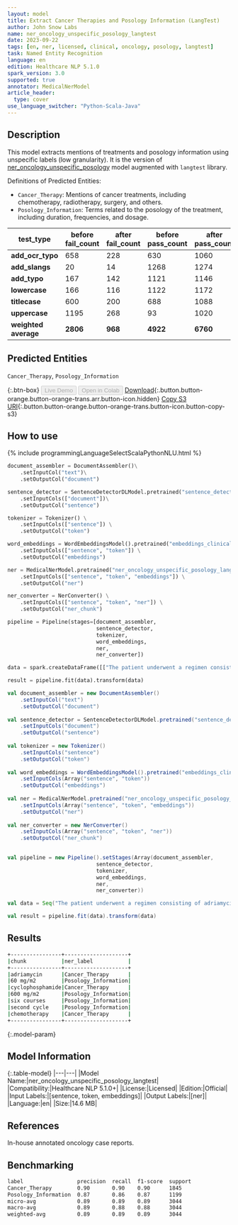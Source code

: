 ```yaml
---
layout: model
title: Extract Cancer Therapies and Posology Information (LangTest)
author: John Snow Labs
name: ner_oncology_unspecific_posology_langtest
date: 2023-09-22
tags: [en, ner, licensed, clinical, oncology, posology, langtest]
task: Named Entity Recognition
language: en
edition: Healthcare NLP 5.1.0
spark_version: 3.0
supported: true
annotator: MedicalNerModel
article_header:
  type: cover
use_language_switcher: "Python-Scala-Java"
---
```


## Description

This model extracts mentions of treatments and posology information using unspecific labels (low granularity). It is the version of [ner_oncology_unspecific_posology](https://nlp.johnsnowlabs.com/2022/11/24/ner_oncology_unspecific_posology_en.html) model augmented with `langtest` library.

Definitions of Predicted Entities:

- `Cancer_Therapy`: Mentions of cancer treatments, including chemotherapy, radiotherapy, surgery, and others.
- `Posology_Information`: Terms related to the posology of the treatment, including duration, frequencies, and dosage.

| **test_type**        | **before fail_count** | **after fail_count** | **before pass_count** | **after pass_count** | **minimum pass_rate** | **before pass_rate** | **after pass_rate** |
|----------------------|-----------------------|----------------------|-----------------------|----------------------|-----------------------|----------------------|---------------------|
| **add_ocr_typo**     | 658                   | 228                  | 630                   | 1060                 | 70%                   | 49%                  | 82%                 |
| **add_slangs**       | 20                    | 14                   | 1268                  | 1274                 | 60%                   | 98%                  | 99%                 |
| **add_typo**         | 167                   | 142                  | 1121                  | 1146                 | 60%                   | 87%                  | 89%                 |
| **lowercase**        | 166                   | 116                  | 1122                  | 1172                 | 70%                   | 87%                  | 91%                 |
| **titlecase**        | 600                   | 200                  | 688                   | 1088                 | 70%                   | 53%                  | 84%                 |
| **uppercase**        | 1195                  | 268                  | 93                    | 1020                 | 60%                   | 7%                   | 79%                 |
| **weighted average** | **2806**              | **968**              | **4922**              | **6760**             | **65%**               | **63.69%**           | **87.47%**          |

## Predicted Entities

`Cancer_Therapy`, `Posology_Information`

{:.btn-box}
<button class="button button-orange" disabled>Live Demo</button>
<button class="button button-orange" disabled>Open in Colab</button>
[Download](https://s3.amazonaws.com/auxdata.johnsnowlabs.com/clinical/models/ner_oncology_unspecific_posology_langtest_en_5.1.0_3.0_1695384084019.zip){:.button.button-orange.button-orange-trans.arr.button-icon.hidden}
[Copy S3 URI](s3://auxdata.johnsnowlabs.com/clinical/models/ner_oncology_unspecific_posology_langtest_en_5.1.0_3.0_1695384084019.zip){:.button.button-orange.button-orange-trans.button-icon.button-copy-s3}

## How to use



<div class="tabs-box" markdown="1">
{% include programmingLanguageSelectScalaPythonNLU.html %}
  
```python
document_assembler = DocumentAssembler()\
    .setInputCol("text")\
    .setOutputCol("document")

sentence_detector = SentenceDetectorDLModel.pretrained("sentence_detector_dl_healthcare", "en", "clinical/models")\
    .setInputCols(["document"])\
    .setOutputCol("sentence")

tokenizer = Tokenizer() \
    .setInputCols(["sentence"]) \
    .setOutputCol("token")

word_embeddings = WordEmbeddingsModel().pretrained("embeddings_clinical", "en", "clinical/models")\
    .setInputCols(["sentence", "token"]) \
    .setOutputCol("embeddings")                

ner = MedicalNerModel.pretrained("ner_oncology_unspecific_posology_langtest", "en", "clinical/models") \
    .setInputCols(["sentence", "token", "embeddings"]) \
    .setOutputCol("ner")

ner_converter = NerConverter() \
    .setInputCols(["sentence", "token", "ner"]) \
    .setOutputCol("ner_chunk")

pipeline = Pipeline(stages=[document_assembler,
                            sentence_detector,
                            tokenizer,
                            word_embeddings,
                            ner,
                            ner_converter])

data = spark.createDataFrame([["The patient underwent a regimen consisting of adriamycin (60 mg/m2) and cyclophosphamide (600 mg/m2) over six courses. She is currently receiving his second cycle of chemotherapy and is in good overall condition."]]).toDF("text")

result = pipeline.fit(data).transform(data)
```
```scala
val document_assembler = new DocumentAssembler()
    .setInputCol("text")
    .setOutputCol("document")
    
val sentence_detector = SentenceDetectorDLModel.pretrained("sentence_detector_dl_healthcare", "en", "clinical/models")
    .setInputCols("document")
    .setOutputCol("sentence")
    
val tokenizer = new Tokenizer()
    .setInputCols("sentence")
    .setOutputCol("token")
    
val word_embeddings = WordEmbeddingsModel().pretrained("embeddings_clinical", "en", "clinical/models")
    .setInputCols(Array("sentence", "token"))
    .setOutputCol("embeddings")                
    
val ner = MedicalNerModel.pretrained("ner_oncology_unspecific_posology_langtest", "en", "clinical/models")
    .setInputCols(Array("sentence", "token", "embeddings"))
    .setOutputCol("ner")
    
val ner_converter = new NerConverter()
    .setInputCols(Array("sentence", "token", "ner"))
    .setOutputCol("ner_chunk")

        
val pipeline = new Pipeline().setStages(Array(document_assembler,
                            sentence_detector,
                            tokenizer,
                            word_embeddings,
                            ner,
                            ner_converter))    

val data = Seq("The patient underwent a regimen consisting of adriamycin (60 mg/m2) and cyclophosphamide (600 mg/m2) over six courses. She is currently receiving his second cycle of chemotherapy and is in good overall condition.").toDS.toDF("text")

val result = pipeline.fit(data).transform(data)
```
</div>

## Results

```bash
+----------------+--------------------+
|chunk           |ner_label           |
+----------------+--------------------+
|adriamycin      |Cancer_Therapy      |
|60 mg/m2        |Posology_Information|
|cyclophosphamide|Cancer_Therapy      |
|600 mg/m2       |Posology_Information|
|six courses     |Posology_Information|
|second cycle    |Posology_Information|
|chemotherapy    |Cancer_Therapy      |
+----------------+--------------------+
```

{:.model-param}
## Model Information

{:.table-model}
|---|---|
|Model Name:|ner_oncology_unspecific_posology_langtest|
|Compatibility:|Healthcare NLP 5.1.0+|
|License:|Licensed|
|Edition:|Official|
|Input Labels:|[sentence, token, embeddings]|
|Output Labels:|[ner]|
|Language:|en|
|Size:|14.6 MB|

## References

In-house annotated oncology case reports.

## Benchmarking

```bash
label                 precision  recall  f1-score  support 
Cancer_Therapy        0.90       0.90    0.90      1845    
Posology_Information  0.87       0.86    0.87      1199    
micro-avg             0.89       0.89    0.89      3044    
macro-avg             0.89       0.88    0.88      3044    
weighted-avg          0.89       0.89    0.89      3044 
```
